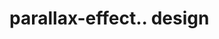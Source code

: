 # parallax-effect.. design                                                                                                                                     

